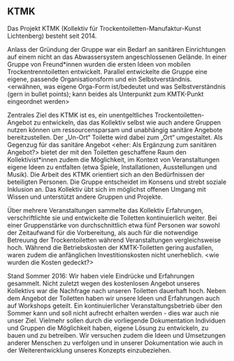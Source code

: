 ## KTMK

Das Projekt KTMK (Kollektiv für Trockentoiletten-Manufaktur-Kunst Lichtenberg) besteht seit 2014.

Anlass der Gründung der Gruppe war ein Bedarf an sanitären Einrichtungen auf einem nicht an das Abwassersystem angeschlossenen Gelände. In einer Gruppe von Freund\*innen wurden die ersten Ideen von mobilen Trockentrenntoiletten entwickelt. Parallel entwickelte die Gruppe eine eigene, passende Organisationsform und ein Selbstverständnis. <erwähnen, was eigene Orga-Form ist/bedeutet und was Selbstverständnis (gern in bullet points); kann beides als Unterpunkt zum KMTK-Punkt eingeordnet werden>

Zentrales Ziel des KTMK ist es, ein unentgeltliches Trockentoiletten-Angebot zu entwickeln, das das Kollektiv selbst wie auch andere Gruppen nutzen können um ressourcensparsam und unabhängig sanitäre Angebote bereitzustellen. Der „Un-Ort“ Toilette wird dabei zum „Ort“ umgestaltet. Als Gegenzug für das sanitäre Angebot <eher: Als Ergänzung zum sanitären Angebot?> bietet der mit den Toiletten geschaffene Raum den Kollektivist\*innen zudem die Möglichkeit, im Kontext von Veranstaltungen eigene Ideen zu entfalten (etwa Spiele, Installationen, Ausstellungen und Musik). Die Arbeit des KTMK orientiert sich an den Bedürfnissen der beteiligten Personen. Die Gruppe entscheidet im Konsens und strebt soziale Inklusion an. Das Kollektiv übt sich im möglichst offenen Umgang mit Wissen und unterstützt andere Gruppen und Projekte.

Über mehrere Veranstaltungen sammelte das Kollektiv Erfahrungen, verschriftlichte sie und entwickelte die Toiletten kontinuierlich weiter. Bei einer Gruppenstärke von durchschnittlich etwa fünf Personen war sowohl der Zeitaufwand für die Vorbereitung, als auch für die notwendige Betreuung der Trockentoiletten während Veranstaltungen vergleichsweise hoch. Während die Betriebskosten der KMTK-Toiletten gering ausfallen, waren zudem die anfänglichen Investitionskosten nicht unerheblich. <wie wurden die Kosten gedeckt?>

Stand Sommer 2016: Wir haben viele Eindrücke und Erfahrungen gesammelt. Nicht zuletzt wegen des kostenlosen Angebot unseres Kollektivs war die Nachfrage nach unseren Toiletten dauerhaft hoch. Neben dem Angebot der Toiletten haben wir unsere Ideen und Erfahrungen auch auf Workshops geteilt. Ein kontinuierlicher Veranstaltungsbetrieb über den Sommer kann und soll nicht aufrecht erhalten werden - dies war auch nie unser Ziel. Vielmehr sollen durch die vorliegende Dokumentation Individuen und Gruppen die Möglichkeit haben, eigene Lösung zu entwickeln, zu bauen und zu betreiben. Wir versuchen zudem die Ideen und Umsetzungen anderer Menschen zu verfolgen und in unserer Dokumentation wie auch in der Weiterentwicklung unseres Konzepts einzubeziehen.

